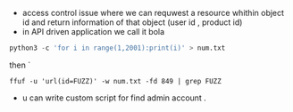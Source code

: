 - access control issue where we can requwest a resource whithin object id and return information of that object (user id , product id)
- in API driven application we call it bola
 ```python
python3 -c 'for i in range(1,2001):print(i)' > num.txt
```
then `
```shell
ffuf -u 'url(id=FUZZ)' -w num.txt -fd 849 | grep FUZZ
```

- u can write custom script for find admin account .